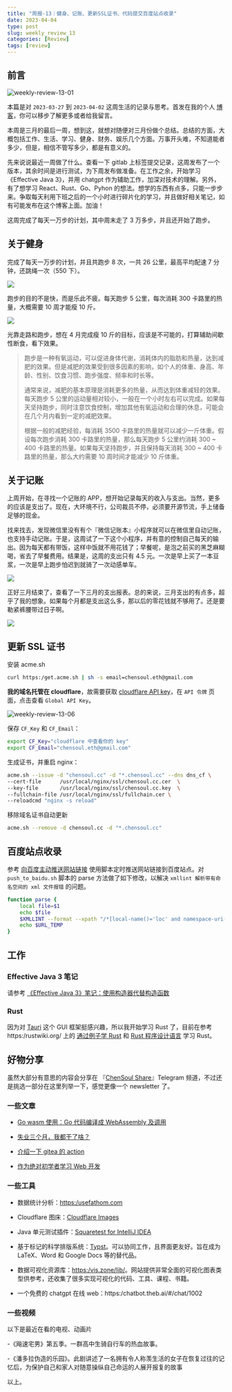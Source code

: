 ```yaml
---
title: "周报-13｜健身、记账、更新SSL证书、代码提交百度站点收录"
date: 2023-04-04
type: post
slug: weekly_review_13
categories: [Review]
tags: [review]
---
```


## 前言

![weekly-review-13-01](../../../static/images/weekly-review-13-01.webp)

本篇是对 `2023-03-27` 到 `2023-04-02` 这周生活的记录与思考。首发在我的个人 [博客](https:/blog.chensoul.cc/)，你可以移步了解更多或者给我留言。

本周是三月的最后一周，想到这，就想对随便对三月份做个总结。总结的方面，大概包括工作、生活、学习、健身、财务、娱乐几个方面。万事开头难，不知道能者多少，但是，相信不管写多少，都是有意义的。

先来说说最近一周做了什么。查看一下 gitlab 上标签提交记录，这周发布了一个版本，其余时间是进行测试，为下周发布做准备。在工作之余，开始学习《Effective Java 3》，并用 chatgpt 作为辅助工作，加深对技术的理解。另外，有了想学习 React、Rust、Go、Pyhon 的想法。想学的东西有点多，只能一步步来。争取每天利用下班之后的一个小时进行碎片化的学习，并且做好相关笔记，如有可能发布在这个博客上面。加油！

这周完成了每天一万步的计划，其中周末走了 3 万多步，并且还开始了跑步。

## 关于健身

完成了每天一万步的计划，并且共跑步 8 次，一共 26 公里，最高平均配速 7 分钟，还跳绳一次（550 下）。

![](../../../static/images/weekly-review-13-03.webp)

跑步的目的不是快，而是乐此不疲。每天跑步 5 公里，每次消耗 300 卡路里的热量，大概需要 10 周才能瘦 10 斤。

![](../../../static/images/weekly-review-13-02.webp)

光靠走路和跑步，想在 4 月完成瘦 10 斤的目标，应该是不可能的，打算辅助间歇性断食，看下效果。

> 跑步是一种有氧运动，可以促进身体代谢，消耗体内的脂肪和热量，达到减肥的效果。但是减肥的效果受到很多因素的影响，如个人的体重、身高、年龄、性别、饮食习惯、跑步强度、频率和时长等。
>
> 通常来说，减肥的基本原理是消耗更多的热量，从而达到体重减轻的效果。每天跑步 5 公里的运动量相对较小，一般在一个小时左右可以完成。如果每天坚持跑步，同时注意饮食控制，增加其他有氧运动和合理的休息，可能会在几个月内看到一定的减肥效果。
>
> 根据一般的减肥经验，每消耗 3500 卡路里的热量就可以减少一斤体重。假设每次跑步消耗 300 卡路里的热量，那么每天跑步 5 公里约消耗 300 ~ 400 卡路里的热量。如果每天坚持跑步，并且保持每天消耗 300 ~ 400 卡路里的热量，那么大约需要 10 周时间才能减少 10 斤体重。

## 关于记账

上周开始，在寻找一个记账的 APP，想开始记录每天的收入与支出。当然，更多的应该是支出了。现在，大环境不行，公司裁员不停，必须要开源节流，手上储备足够的现金。

找来找去，发现微信里没有有个『微信记账本』小程序就可以在微信里自动记账，也支持手动记账。于是，这周试了一下这个小程序，并有意的控制自己每天的输出。因为每天都有带饭，这样中饭就不用花钱了；早餐呢，是泡之前买的黑芝麻糊喝，省去了早餐费用。结果是，这周的支出只有 4.5 元。一次是早上买了一本豆浆，一次是早上跑步怕迟到就骑了一次动感单车。

![](../../../static/images/weekly-review-13-05.webp)

正好三月结束了，查看了一下三月的支出报表。总的来说，三月支出的有点多，超乎了我的想象。如果每个月都是支出这么多，那以后的零花钱就不够用了。还是要勒紧裤腰带过日子啊。

![](../../../static/images/weekly-review-13-04.webp)

## 更新 SSL 证书

安装 acme.sh

```bash
curl https:/get.acme.sh | sh -s email=chensoul.eth@gmail.com
```

**我的域名托管在 cloudflare**，故需要获取 [cloudflare API key](https:/dash.cloudflare.com/profile/api-tokens)，在 `API 令牌` 页面，点击查看 `Global API Key`。

![weekly-review-13-06](../../../static/images/weekly-review-13-06.webp)

保存 `CF_Key` 和 `CF_Email`：

```bash
export CF_Key="cloudflare 中查看你的 key"
export CF_Email="chensoul.eth@gmail.com"
```

生成证书，并重启 nginx：

```bash
acme.sh --issue -d "chensoul.cc" -d "*.chensoul.cc" --dns dns_cf \
--cert-file      /usr/local/nginx/ssl/chensoul.cc.cer  \
--key-file       /usr/local/nginx/ssl/chensoul.cc.key  \
--fullchain-file /usr/local/nginx/ssl/fullchain.cer \
--reloadcmd "nginx -s reload"
```

移除域名证书自动更新

```bash
acme.sh --remove -d chensoul.cc -d "*.chensoul.cc"
```

## 百度站点收录

参考 [向百度主动推送网站链接](https:/ifttl.com/push-urls-to-baidu/) 使用脚本定时推送网站链接到百度站点。对 `push_to_baidu.sh` 脚本的 parse 方法做了如下修改，以解决 `xmllint 解析带有命名空间的 xml 文件报错` 的问题。

```bash
function parse {
    local file=$1
    echo $file
    $XMLLINT --format --xpath "/*[local-name()='loc' and namespace-uri()='http:/www.sitemaps.org/schemas/sitemap/0.9']/text()" "$file" | sed -e 's/https/\nhttps/g' > "$URL_TEMP"
    echo $URL_TEMP
}
```

## 工作

### Effective Java 3 笔记

请参考 [《Effective Java 3》笔记：使用构造器代替构造函数](/posts/2023/04/03/builder-instead-of-constructors/)

### Rust

因为对 [Tauri](https:/tauri.app/) 这个 GUI 框架挺感兴趣，所以我开始学习 Rust 了，目前在参考 https:/rustwiki.org/ 上的 [通过例子学 Rust](https:/rustwiki.org/zh-CN/rust-by-example/) 和 [Rust 程序设计语言](https:/rustwiki.org/zh-CN/book/) 学习 Rust。

## 好物分享

虽然大部分有意思的内容会分享在 『[ChenSoul Share](https:/t.me/chensouls)』Telegram 频道，不过还是挑选一部分在这里列举一下，感觉更像一个 newsletter 了。

### 一些文章

- [Go wasm 使用：Go 代码编译成 WebAssembly 及调用](https:/www.lijiaocn.com/%E7%BC%96%E7%A8%8B/2023/03/28/go-wasm-usage.html)
- [失业三个月，我都干了啥？](https:/ourai.ws/posts/what-i-have-done-in-2023-q1/)
- [介绍一下 gitea 的 action](https:/www.bboy.app/2023/04/04/%E4%BB%8B%E7%BB%8D%E4%B8%80%E4%B8%8Bgitea%E7%9A%84action/)

- [作为绝对初学者学习 Web 开发](https:/blog.p2hp.com/archives/10711)

### 一些工具

- 数据统计分析：[https:/usefathom.com](https:/usefathom.com/)
- Cloudflare 图床：[Cloudflare Images](https:/www.cloudflare.com/zh-cn/products/cloudflare-images/)
- Java 单元测试插件：[Squaretest for IntelliJ IDEA](https:/squaretest.com/)

- 基于标记的科学排版系统：[Typst](https:/typst.app/)。可以协同工作，且界面更友好。旨在成为 LaTeX、Word 和 Google Docs 等的替代品。

- 数据可视化资源库：[https:/vis.zone/lib/](https:/vis.zone/lib/)。网站提供非常全面的可视化图表类型供参考，还收集了很多实现可视化的代码、工具、课程、书籍。

- 一个免费的 chatgpt 在线 web：https:/chatbot.theb.ai/#/chat/1002

### 一些视频

以下是最近在看的电视、动画片

-《飚速宅男》第五季。一群高中生骑自行车的热血故事。

-《潘多拉伪造的乐园》。此剧讲述了一名拥有令人称羡生活的女子在恢复过往的记忆后，为保护自己和家人对随意操纵自己命运的人展开报复的故事

以上。
